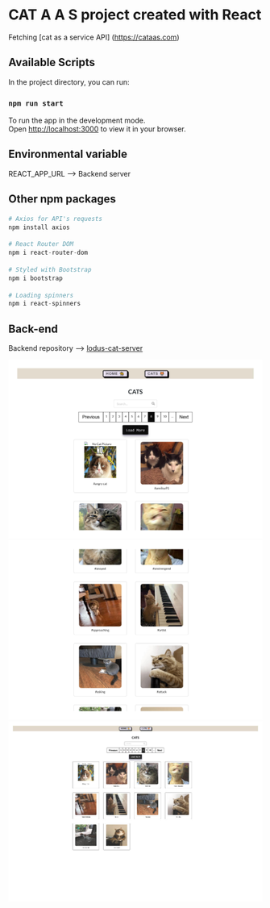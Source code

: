 # CAT A A S project created with React

Fetching [cat as a service API] (https://cataas.com)

## Available Scripts

In the project directory, you can run:

### `npm run start`

To run the app in the development mode.\
Open [http://localhost:3000](http://localhost:3000) to view it in your browser.


## Environmental variable

REACT_APP_URL --> Backend server


## Other npm packages

```python
# Axios for API's requests
npm install axios

# React Router DOM
npm i react-router-dom

# Styled with Bootstrap
npm i bootstrap

# Loading spinners
npm i react-spinners

```

## Back-end  
 
Backend repository --> [lodus-cat-server](https://github.com/Mog-Rouhi/ludus-cat-server)


<img src="./public/screenshot-1.jpg" alt="drawing" style="width:1000px;"/>
<img src="./public/screenshot-2.jpg" alt="drawing" style="width:1000px;"/>
<img src="./public/screenshot-0.jpg" alt="drawing" style="width:1000px;"/>


